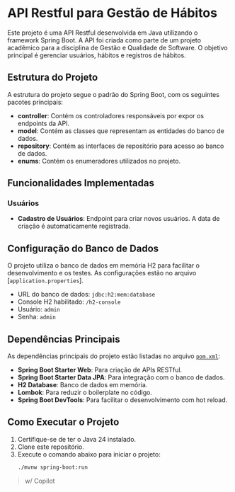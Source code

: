 # API Restful para Gestão de Hábitos

Este projeto é uma API Restful desenvolvida em Java utilizando o framework Spring Boot. A API foi criada como parte de um projeto acadêmico para a disciplina de Gestão e Qualidade de Software. O objetivo principal é gerenciar usuários, hábitos e registros de hábitos.

## Estrutura do Projeto

A estrutura do projeto segue o padrão do Spring Boot, com os seguintes pacotes principais:

- **controller**: Contém os controladores responsáveis por expor os endpoints da API.
- **model**: Contém as classes que representam as entidades do banco de dados.
- **repository**: Contém as interfaces de repositório para acesso ao banco de dados.
- **enums**: Contém os enumeradores utilizados no projeto.

## Funcionalidades Implementadas

### Usuários
- **Cadastro de Usuários**: Endpoint para criar novos usuários. A data de criação é automaticamente registrada.

## Configuração do Banco de Dados

O projeto utiliza o banco de dados em memória H2 para facilitar o desenvolvimento e os testes. As configurações estão no arquivo [`application.properties`].

- URL do banco de dados: `jdbc:h2:mem:database`
- Console H2 habilitado: `/h2-console`
- Usuário: `admin`
- Senha: `admin`

## Dependências Principais

As dependências principais do projeto estão listadas no arquivo [`pom.xml`](pom.xml):

- **Spring Boot Starter Web**: Para criação de APIs RESTful.
- **Spring Boot Starter Data JPA**: Para integração com o banco de dados.
- **H2 Database**: Banco de dados em memória.
- **Lombok**: Para reduzir o boilerplate no código.
- **Spring Boot DevTools**: Para facilitar o desenvolvimento com hot reload.

## Como Executar o Projeto

1. Certifique-se de ter o Java 24 instalado.
2. Clone este repositório.
3. Execute o comando abaixo para iniciar o projeto:
   ```sh
   ./mvnw spring-boot:run

> w/ Copilot